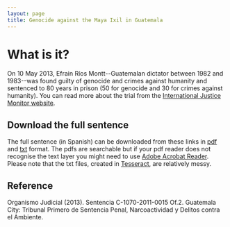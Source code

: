 ```yaml
---
layout: page
title: Genocide against the Maya Ixil in Guatemala
---
```



# What is it?

On 10 May 2013, Efrain Ríos Montt--Guatemalan dictator between 1982 and 1983--was found guilty of genocide and crimes against humanity and sentenced to 80 years in prison (50 for genocide and 30 for crimes against humanity). You can read more about the trial from the [International Justice Monitor website](https://www.ijmonitor.org/efrain-rios-montt-and-mauricio-rodriguez-sanchez-background/). 

## Download the full sentence

The full sentence (in Spanish) can be downloaded from these links in [pdf](https://drive.google.com/open?id=1ShWJmYfr90zX37paSPMQOAtUzGp4Q6jl) and [txt](https://drive.google.com/open?id=1q04FA_Yf9e9bL4JUaEPsnvYf76a6vJs6) format. The pdfs are searchable but if your pdf reader does not recognise the text layer you might need to use [Adobe Acrobat Reader](https://get.adobe.com/reader/). Please note that the txt files, created in [Tesseract](https://github.com/tesseract-ocr/tesseract), are relatively messy. 

## Reference

Organismo Judicial (2013). Sentencia C-1070-2011-0015 Of.2. Guatemala City: Tribunal Primero de Sentencia Penal, Narcoactividad y Delitos contra el Ambiente.

